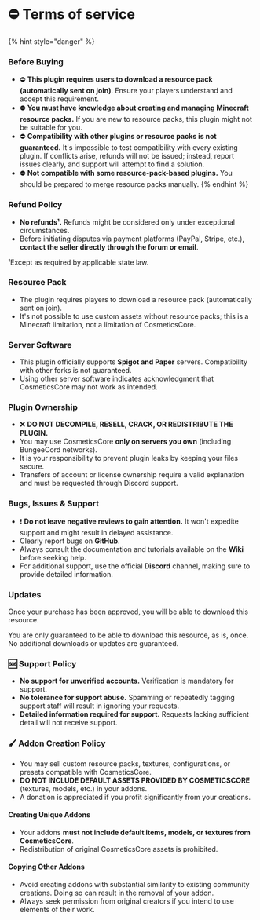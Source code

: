 # ⛔ Terms of service

{% hint style="danger" %}
### Before Buying

* ⛔ **This plugin requires users to download a resource pack (automatically sent on join)**. Ensure your players understand and accept this requirement.
* ⛔ **You must have knowledge about creating and managing Minecraft resource packs.** If you are new to resource packs, this plugin might not be suitable for you.
* ⛔ **Compatibility with other plugins or resource packs is not guaranteed.** It's impossible to test compatibility with every existing plugin. If conflicts arise, refunds will not be issued; instead, report issues clearly, and support will attempt to find a solution.
* ⛔ **Not compatible with some resource-pack-based plugins.** You should be prepared to merge resource packs manually.
{% endhint %}

### Refund Policy

* **No refunds¹.** Refunds might be considered only under exceptional circumstances.
* Before initiating disputes via payment platforms (PayPal, Stripe, etc.), **contact the seller directly through the forum or email**.

¹Except as required by applicable state law.

### Resource Pack

* The plugin requires players to download a resource pack (automatically sent on join).
* It's not possible to use custom assets without resource packs; this is a Minecraft limitation, not a limitation of CosmeticsCore.

### Server Software

* This plugin officially supports **Spigot and Paper** servers. Compatibility with other forks is not guaranteed.
* Using other server software indicates acknowledgment that CosmeticsCore may not work as intended.

### Plugin Ownership

* ❌ **DO NOT DECOMPILE, RESELL, CRACK, OR REDISTRIBUTE THE PLUGIN.**
* You may use CosmeticsCore **only on servers you own** (including BungeeCord networks).
* It is your responsibility to prevent plugin leaks by keeping your files secure.
* Transfers of account or license ownership require a valid explanation and must be requested through Discord support.

### Bugs, Issues & Support

* ❗ **Do not leave negative reviews to gain attention.** It won't expedite support and might result in delayed assistance.
* Clearly report bugs on **GitHub**.
* Always consult the documentation and tutorials available on the **Wiki** before seeking help.
* For additional support, use the official **Discord** channel, making sure to provide detailed information.

### Updates

Once your purchase has been approved, you will be able to download this resource.

You are only guaranteed to be able to download this resource, as is, once. No additional downloads or updates are guaranteed.

### 🆘 Support Policy

* **No support for unverified accounts.** Verification is mandatory for support.
* **No tolerance for support abuse.** Spamming or repeatedly tagging support staff will result in ignoring your requests.
* **Detailed information required for support.** Requests lacking sufficient detail will not receive support.

### 🖌️ Addon Creation Policy

* You may sell custom resource packs, textures, configurations, or presets compatible with CosmeticsCore.
* **DO NOT INCLUDE DEFAULT ASSETS PROVIDED BY COSMETICSCORE** (textures, models, etc.) in your addons.
* A donation is appreciated if you profit significantly from your creations.

#### Creating Unique Addons

* Your addons **must not include default items, models, or textures from CosmeticsCore**.
* Redistribution of original CosmeticsCore assets is prohibited.

#### Copying Other Addons

* Avoid creating addons with substantial similarity to existing community creations. Doing so can result in the removal of your addon.
* Always seek permission from original creators if you intend to use elements of their work.
